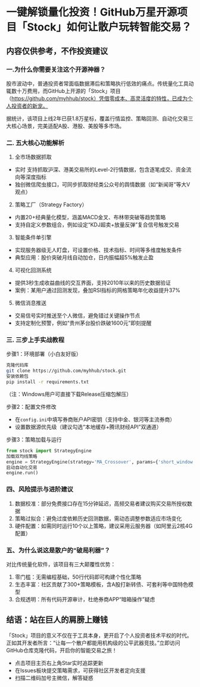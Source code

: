 # 一键解锁量化投资！GitHub万星开源项目「Stock」如何让散户玩转智能交易？
## 内容仅供参考，不作投资建议
### 一.为什么你需要关注这个开源神器？
股市波动中，普通投资者常面临数据滞后和策略执行低效的痛点。传统量化工具动辄数十万费用，而GitHub上开源的「Stock」项目（https://github.com/myhhub/stock）凭借零成本、高灵活度的特性，已成为个人投资者的新宠。  

据统计，该项目上线2年已获1.8万星标，覆盖行情监控、策略回测、自动化交易三大核心场景，完美适配A股、港股、美股等多市场。

### 二. 五大核心功能解析
1. 全市场数据抓取 
- 实时 支持抓取沪深、港美交易所的Level-2行情数据，包含逐笔成交、资金流向等深度指标  
- 独创微信爬虫接口，可同步抓取财经类公众号的舆情数据（如“新闻哥”等大V观点）
 
2. 策略工厂（Strategy Factory）
- 内置20+经典量化模型，涵盖MACD金叉、布林带突破等趋势策略  
- 支持自定义参数组合，例如设定“KDJ超卖+放量反弹”复合信号触发交易 
 
3. 智能条件单引擎 
- 实现服务器级无人盯盘，可设置价格、技术指标、时间等多维度触发条件  
- 典型应用：股价突破月线自动加仓，日内振幅超5%触发止盈
 
4. 可视化回测系统 
- 提供3秒生成收益曲线的交互界面，支持2010年以来的历史数据验证  
- 案例：某用户通过回测发现，叠加RSI指标的网格策略年化收益提升37%
 
5. 微信消息推送 
- 交易信号实时推送至个人微信，避免错过关键操作节点  
- 支持定制化预警，例如“贵州茅台股价跌破1600元”即刻提醒 

### 三. 三步上手实战教程
步骤1：环境部署（小白友好版）
```bash
克隆代码库
git clone https://github.com/myhhub/stock.git 
安装依赖包
pip install -r requirements.txt 
```
（注：Windows用户可直接下载Release压缩包解压）
 
 步骤2：配置文件修改 
- 在`config.ini`中填写券商账户API密钥（支持中金、银河等主流券商）  
- 设置数据源优先级（建议勾选“本地缓存+腾讯财经API”双通道）
 
 步骤3：策略加载与运行 
```python
from stock import StrategyEngine 
加载双均线策略 
engine = StrategyEngine(strategy='MA_Crossover', params={'short_window':5, 'long_window':20})
启动自动化交易 
engine.run()
```
### 四、风险提示与进阶建议 
1. 数据校准：部分免费接口存在15分钟延迟，高频交易者建议购买交易所授权数据  
2. 策略过拟合：避免过度依赖历史回测数据，需动态调整参数适应市场变化  
3. 硬件配置：如需同时运行10个以上策略，建议采用云服务器（如阿里云2核4G配置）  
### 五、为什么说这是散户的“破局利器”？
对比传统量化软件，该项目有三大颠覆性优势：  
1. 零门槛：无需编程基础，50行代码即可构建个性化策略  
2. 生态丰富：社区贡献了300+策略模板，含A股打新转债、可套利等中国特色模型  
3. 合规透明：所有代码开源审计，杜绝券商APP“暗箱操作”疑虑  
## 结语：站在巨人的肩膀上赚钱 
「Stock」项目的意义不仅在于工具本身，更开启了个人投资者技术平权的时代。正如其开发者所言：“让每一个散户都能用机构级的公平武器竞技。”立即访问GitHub仓库克隆代码，开启你的智能交易之旅！
- 点击项目主页右上角Star实时追踪更新  
- 在Issues板块提交策略需求，可获得社区开发者定向支援 
- 扫描二维码加号主微信，解答疑惑